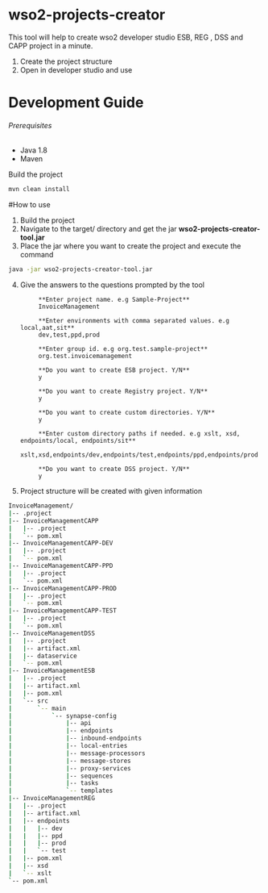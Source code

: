 # wso2-projects-creator

This tool will help to create wso2 developer studio ESB, REG , DSS and CAPP project in a minute. 
1. Create the project structure
2. Open in developer studio and use

# Development Guide
###### Prerequisites
* Java 1.8
* Maven  

Build the project
```sh
mvn clean install
```

#How to use

1. Build the project
2. Navigate to the target/ directory and get the jar **wso2-projects-creator-tool.jar**
3. Place the jar where you want to create the project and execute the command


```sh
java -jar wso2-projects-creator-tool.jar 
```

4. Give the answers to the questions prompted by the tool

            **Enter project name. e.g Sample-Project**
            InvoiceManagement
            
            **Enter environments with comma separated values. e.g local,aat,sit**
            dev,test,ppd,prod   
            
            **Enter group id. e.g org.test.sample-project**
            org.test.invoicemanagement
            
            **Do you want to create ESB project. Y/N**
            y
            
            **Do you want to create Registry project. Y/N**
            y
            
            **Do you want to create custom directories. Y/N**
            y
            
            **Enter custom directory paths if needed. e.g xslt, xsd, endpoints/local, endpoints/sit**
            xslt,xsd,endpoints/dev,endpoints/test,endpoints/ppd,endpoints/prod
            
            **Do you want to create DSS project. Y/N**
            y

5. Project structure will be created with given information

```sh
InvoiceManagement/
|-- .project
|-- InvoiceManagementCAPP
|   |-- .project
|   `-- pom.xml
|-- InvoiceManagementCAPP-DEV
|   |-- .project
|   `-- pom.xml
|-- InvoiceManagementCAPP-PPD
|   |-- .project
|   `-- pom.xml
|-- InvoiceManagementCAPP-PROD
|   |-- .project
|   `-- pom.xml
|-- InvoiceManagementCAPP-TEST
|   |-- .project
|   `-- pom.xml
|-- InvoiceManagementDSS
|   |-- .project
|   |-- artifact.xml
|   |-- dataservice
|   `-- pom.xml
|-- InvoiceManagementESB
|   |-- .project
|   |-- artifact.xml
|   |-- pom.xml
|   `-- src
|       `-- main
|           `-- synapse-config
|               |-- api
|               |-- endpoints
|               |-- inbound-endpoints
|               |-- local-entries
|               |-- message-processors
|               |-- message-stores
|               |-- proxy-services
|               |-- sequences
|               |-- tasks
|               `-- templates
|-- InvoiceManagementREG
|   |-- .project
|   |-- artifact.xml
|   |-- endpoints
|   |   |-- dev
|   |   |-- ppd
|   |   |-- prod
|   |   `-- test
|   |-- pom.xml
|   |-- xsd
|   `-- xslt
`-- pom.xml

```
